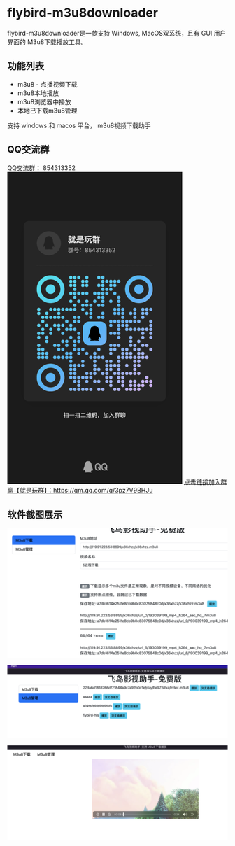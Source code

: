 # flybird-m3u8downloader
flybird-m3u8downloader是一款支持 Windows, MacOS双系统，且有 GUI 用户界面的 M3u8下载播放工具。

## 功能列表
 - m3u8 - 点播视频下载
 - m3u8本地播放
 - m3u8浏览器中播放
 - 本地已下载m3u8管理

支持 windows 和 macos 平台， m3u8视频下载助手


## QQ交流群
QQ交流群： 854313352
<img src="qrcode_1717081395364.jpg" width="400" >
<a href="https://qm.qq.com/q/3pz7V9BHJu">点击链接加入群聊【就是玩群】：https://qm.qq.com/q/3pz7V9BHJu</a>



## 软件截图展示
![FlyBird M3u8 download](download.png)

![FlyBird M3u8 manager](./manager.png) 

![FlyBird M3u8 play](play.png) 
